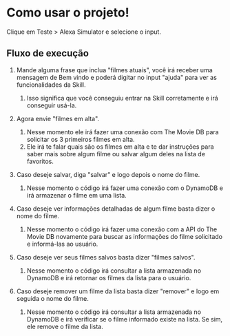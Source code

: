 # Como usar o projeto!

Clique em Teste > Alexa Simulator e selecione o input.

## Fluxo de execução

1. Mande alguma frase que inclua "filmes atuais", você irá receber uma mensagem de Bem vindo e poderá digitar no input "ajuda" para ver as funcionalidades da Skill.

   1. Isso significa que você conseguiu entrar na Skill corretamente e irá conseguir usá-la.
2. Agora envie "filmes em alta".

   1. Nesse momento ele irá fazer uma conexão com The Movie DB para solicitar os 3 primeiros filmes em alta.
   2. Ele irá te falar quais são os filmes em alta e te dar instruções para saber mais sobre algum filme ou salvar algum deles na lista de favoritos.
3. Caso deseje salvar, diga "salvar" e logo depois o nome do filme.

   1. Nesse momento o código irá fazer uma conexão com o DynamoDB e irá armazenar o filme em uma lista.
4. Caso deseje ver informações detalhadas de algum filme basta dizer o nome do filme.

   1. Nesse momento o código irá fazer uma conexão com a API do The Movie DB novamente para buscar as informações do filme solicitado e informá-las ao usuário.
5. Caso deseje ver seus filmes salvos basta dizer "filmes salvos".

   1. Nesse momento o código irá consultar a lista armazenada no DynamoDB e irá retornar os filmes da lista para o usuário.
6. Caso deseje remover um filme da lista basta dizer "remover" e logo em seguida o nome do filme.

   1. Nesse momento o código irá consultar a lista armazenada no DynamoDB e irá verificar se o filme informado existe na lista. Se sim, ele remove o filme da lista.

